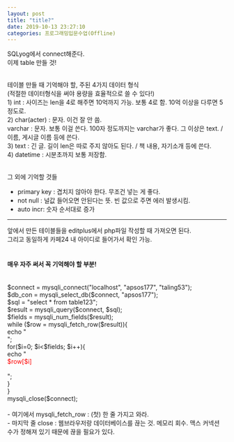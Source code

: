 ```yaml
---
layout: post
title: "title?"
date: 2019-10-13 23:27:10
categories: 프로그래밍입문수업(Offline)
---
```


SQLyog에서 connect해준다.<br>
이제 table 만들 것!<br><br>

테이블 만들 때 기억해야 할, 주된 4가지 데이터 형식<br>
(적절한 데이터형식을 써야 용량을 효율적으로 쓸 수 있다!)<br>
	1) int : 사이즈는 len을 4로 해주면 10억까지 가능. 보통 4로 함. 10억 이상을 다루면 5 정도로.<br>
	2) char(acter) : 문자. 이건 잘 안 씀.<br>
	varchar : 문자. 보통 이걸 쓴다. 100자 정도까지는 varchar가 좋다. 그 이상은 text. / 이름, 게시글 이름 등에 쓴다.<br>
	3) text : 긴 글. 길이 len은 따로 주지 않아도 된다. / 책 내용, 자기소개 등에 쓴다.<br>
	4) datetime : 시분초까지 보통 저장함.<br><br>

그 외에 기억할 것들<br>
* primary key : 겹치지 않아야 한다. 무조건 넣는 게 좋다.<br>
* not null : 널값 들어오면 안된다는 뜻. 빈 값으로 주면 에러 발생시킴.<br>
* auto incr: 숫자 순서대로 증가<br>

------------------------------------------

앞에서 만든 테이블들을 editplus에서 php파일 작성할 때 가져오면 된다.<br>
그리고 동일하게 카페24 내 아이디로 들어가서 확인 가능.<br><br>

#### 매우 자주 써서 꼭 기억해야 할 부분!<br><br>

<?
<br>$connect = mysqli_connect("localhost", "apsos177", "taling53");<br>

$db_con = mysqli_select_db($connect, "apsos177");<br>

$sql = "select * from table123"; <br>
$result = mysqli_query($connect, $sql);<br>

$fields = mysqli_num_fields($result);<br>

while ($row = mysqli_fetch_row($result)){ <br>
	echo "<br>";<br>
	for($i=0; $i<$fields; $i++){ <br>
	echo "<br><div style='color:red'> $row[$i] </div></br>"; <br>
	} <br>
} <br>
mysqli_close($connect); <br><br>

- 여기에서 mysqli_fetch_row : (첫) 한 줄 가지고 와라.<br>
- 마지막 줄 close : 웹브라우저랑 데이터베이스를 끊는 것. 메모리 회수. 맥스 커넥션 수가 정해져 있기 때문에 끊을 필요가 있다.
